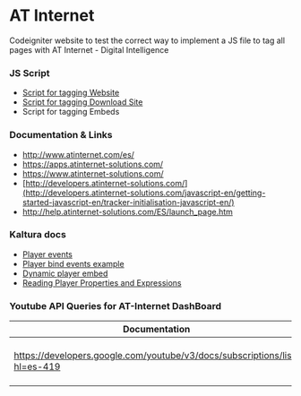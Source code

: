 # AT Internet
Codeigniter website to test the correct way to implement a JS file to tag all pages with AT Internet - Digital Intelligence

### JS Script
 * [Script for tagging Website](assets/at-internet.js)
 * [Script for tagging Download Site](assets/at-internet-download.js)
 * Script for tagging Embeds

### Documentation & Links

 * http://www.atinternet.com/es/
 * https://apps.atinternet-solutions.com/
 * https://www.atinternet-solutions.com/
 * [http://developers.atinternet-solutions.com/](http://developers.atinternet-solutions.com/javascript-en/getting-started-javascript-en/tracker-initialisation-javascript-en/)
 * http://help.atinternet-solutions.com/ES/launch_page.htm
 
### Kaltura docs
 
  * [Player events](http://player.kaltura.com/docs/api#sendNotification)
  * [Player bind events example](http://player.kaltura.com/docs/index.php?path=kbind)
  * [Dynamic player embed](http://player.kaltura.com/docs/kwidget)
  * [Reading Player Properties and Expressions](https://vpaas.kaltura.com/documentation/Web-Video-Player/Kaltura-Media-Player-API.html#reading-player-properties-and-expressions)
  
  
### Youtube API Queries for AT-Internet DashBoard

| Documentation     	| Request  | Params 						| Description |
| ------------- |:----------:| -------------------------------------|:------------|
| https://developers.google.com/youtube/v3/docs/subscriptions/list?hl=es-419 | https://www.googleapis.com/youtube/v3/subscriptions | ?part=contentDetails&mine=true&key=API_KEY | Devuelve los suscriptores de mi canal |